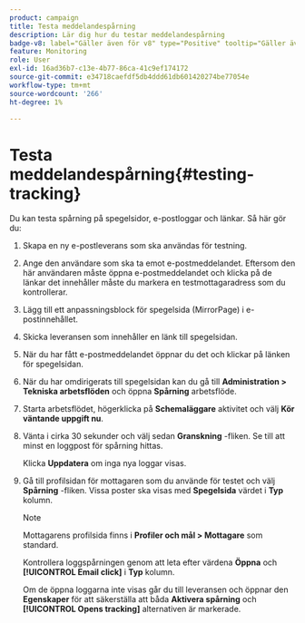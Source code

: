 ```yaml
---
product: campaign
title: Testa meddelandespårning
description: Lär dig hur du testar meddelandespårning
badge-v8: label="Gäller även för v8" type="Positive" tooltip="Gäller även Campaign v8"
feature: Monitoring
role: User
exl-id: 16ad36b7-c13e-4b77-86ca-41c9ef174172
source-git-commit: e34718caefdf5db4ddd61db601420274be77054e
workflow-type: tm+mt
source-wordcount: '266'
ht-degree: 1%

---
```


# Testa meddelandespårning{#testing-tracking}

Du kan testa spårning på spegelsidor, e-postloggar och länkar. Så här gör du:

1. Skapa en ny e-postleverans som ska användas för testning.
1. Ange den användare som ska ta emot e-postmeddelandet. Eftersom den här användaren måste öppna e-postmeddelandet och klicka på de länkar det innehåller måste du markera en testmottagaradress som du kontrollerar.
1. Lägg till ett anpassningsblock för spegelsida (MirrorPage) i e-postinnehållet.
1. Skicka leveransen som innehåller en länk till spegelsidan.
1. När du har fått e-postmeddelandet öppnar du det och klickar på länken för spegelsidan.
1. När du har omdirigerats till spegelsidan kan du gå till **Administration > Tekniska arbetsflöden** och öppna **Spårning** arbetsflöde.
1. Starta arbetsflödet, högerklicka på **Schemaläggare** aktivitet och välj **Kör väntande uppgift nu**.
1. Vänta i cirka 30 sekunder och välj sedan **Granskning** -fliken. Se till att minst en loggpost för spårning hittas.

   Klicka **Uppdatera** om inga nya loggar visas.

1. Gå till profilsidan för mottagaren som du använde för testet och välj **Spårning** -fliken. Vissa poster ska visas med **Spegelsida** värdet i **Typ** kolumn.

   >[!NOTE]
   >
   >Mottagarens profilsida finns i **Profiler och mål > Mottagare** som standard.

   Kontrollera loggspårningen genom att leta efter värdena **Öppna** och **[!UICONTROL Email click]** i **Typ** kolumn.

   Om de öppna loggarna inte visas går du till leveransen och öppnar den **Egenskaper** för att säkerställa att båda **Aktivera spårning** och **[!UICONTROL Opens tracking]** alternativen är markerade.
